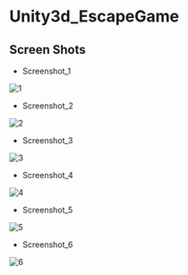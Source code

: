# Unity3d_EscapeGame

## Screen Shots

* Screenshot_1


![1](https://user-images.githubusercontent.com/42737061/46087211-6a964900-c1dc-11e8-9076-fa691b14ce4b.PNG)
* Screenshot_2


![2](https://user-images.githubusercontent.com/42737061/46087213-6b2edf80-c1dc-11e8-9956-a906b52935f1.PNG)
* Screenshot_3


![3](https://user-images.githubusercontent.com/42737061/46087215-6b2edf80-c1dc-11e8-9d88-d9066bba36f4.PNG)
* Screenshot_4


![4](https://user-images.githubusercontent.com/42737061/46087216-6bc77600-c1dc-11e8-8011-1ede9189da1b.PNG)
* Screenshot_5


![5](https://user-images.githubusercontent.com/42737061/46087217-6bc77600-c1dc-11e8-942d-bbac31dff790.PNG)
* Screenshot_6


![6](https://user-images.githubusercontent.com/42737061/46087218-6bc77600-c1dc-11e8-87aa-ca11a326f866.PNG)
